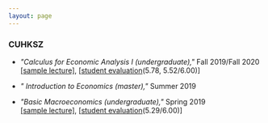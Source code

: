 ```yaml
---
layout: page
---
```


### CUHKSZ
* _"Calculus for Economic Analysis I (undergraduate),"_ Fall 2019/Fall 2020 <br>
  [[sample lecture]](), [[student evaluation]()(5.78, 5.52/6.00)]

* _" Introduction to Economics (master),"_ Summer 2019 <br>

* _"Basic Macroeconomics (undergraduate),"_ Spring 2019 <br>
  [[sample lecture]](), [[student evaluation]()(5.29/6.00)] 

